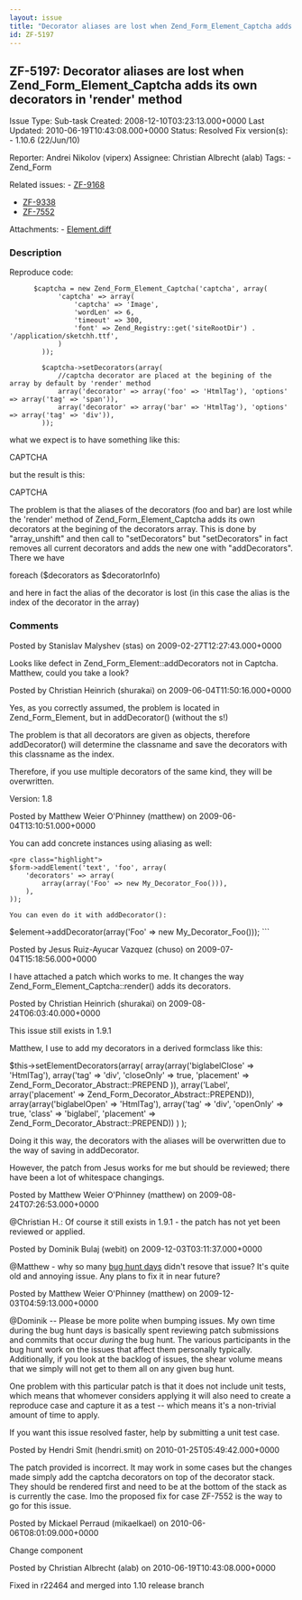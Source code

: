 ```yaml
---
layout: issue
title: "Decorator aliases are lost when Zend_Form_Element_Captcha adds its own decorators in 'render' method"
id: ZF-5197
---
```


ZF-5197: Decorator aliases are lost when Zend\_Form\_Element\_Captcha adds its own decorators in 'render' method
----------------------------------------------------------------------------------------------------------------

 Issue Type: Sub-task Created: 2008-12-10T03:23:13.000+0000 Last Updated: 2010-06-19T10:43:08.000+0000 Status: Resolved Fix version(s): - 1.10.6 (22/Jun/10)
 
 Reporter:  Andrei Nikolov (viperx)  Assignee:  Christian Albrecht (alab)  Tags: - Zend\_Form
 
 Related issues: - [ZF-9168](/issues/browse/ZF-9168)
- [ZF-9338](/issues/browse/ZF-9338)
- [ZF-7552](/issues/browse/ZF-7552)
 
 Attachments: - [Element.diff](/issues/secure/attachment/12060/Element.diff)
 
### Description

Reproduce code:

 
          $captcha = new Zend_Form_Element_Captcha('captcha', array(
                'captcha' => array(
                    'captcha' => 'Image',
                    'wordLen' => 6,
                    'timeout' => 300,
                    'font' => Zend_Registry::get('siteRootDir') . '/application/sketchh.ttf',
                )
            ));
    
            $captcha->setDecorators(array(
                //captcha decorator are placed at the begining of the array by default by 'render' method
                array('decorator' => array('foo' => 'HtmlTag'), 'options' => array('tag' => 'span')),                
                array('decorator' => array('bar' => 'HtmlTag'), 'options' => array('tag' => 'div')),
            ));


what we expect is to have something like this:

CAPTCHA

but the result is this:

CAPTCHA

The problem is that the aliases of the decorators (foo and bar) are lost while the 'render' method of Zend\_Form\_Element\_Captcha adds its own decorators at the begining of the decorators array. This is done by "array\_unshift" and then call to "setDecorators" but "setDecorators" in fact removes all current decorators and adds the new one with "addDecorators". There we have

foreach ($decorators as $decoratorInfo)

and here in fact the alias of the decorator is lost (in this case the alias is the index of the decorator in the array)

 

 

### Comments

Posted by Stanislav Malyshev (stas) on 2009-02-27T12:27:43.000+0000

Looks like defect in Zend\_Form\_Element::addDecorators not in Captcha. Matthew, could you take a look?

 

 

Posted by Christian Heinrich (shurakai) on 2009-06-04T11:50:16.000+0000

Yes, as you correctly assumed, the problem is located in Zend\_Form\_Element, but in addDecorator() (without the s!)

The problem is that all decorators are given as objects, therefore addDecorator() will determine the classname and save the decorators with this classname as the index.

Therefore, if you use multiple decorators of the same kind, they will be overwritten.

Version: 1.8

 

 

Posted by Matthew Weier O'Phinney (matthew) on 2009-06-04T13:10:51.000+0000

You can add concrete instances using aliasing as well:

 
    <pre class="highlight">
    $form->addElement('text', 'foo', array(
        'decorators' => array(
            array(array('Foo' => new My_Decorator_Foo())),
        ),
    ));
    
    You can even do it with addDecorator():


$element->addDecorator(array('Foo' => new My\_Decorator\_Foo())); ```

 

 

Posted by Jesus Ruiz-Ayucar Vazquez (chuso) on 2009-07-04T15:18:56.000+0000

I have attached a patch which works to me. It changes the way Zend\_Form\_Element\_Captcha::render() adds its decorators.

 

 

Posted by Christian Heinrich (shurakai) on 2009-08-24T06:03:40.000+0000

This issue still exists in 1.9.1

Matthew, I use to add my decorators in a derived formclass like this:

$this->setElementDecorators(array( array(array('biglabelClose' => 'HtmlTag'), array('tag' => 'div', 'closeOnly' => true, 'placement' => Zend\_Form\_Decorator\_Abstract::PREPEND )), array('Label', array('placement' => Zend\_Form\_Decorator\_Abstract::PREPEND)), array(array('biglabelOpen' => 'HtmlTag'), array('tag' => 'div', 'openOnly' => true, 'class' => 'biglabel', 'placement' => Zend\_Form\_Decorator\_Abstract::PREPEND)) ) );

Doing it this way, the decorators with the aliases will be overwritten due to the way of saving in addDecorator.

However, the patch from Jesus works for me but should be reviewed; there have been a lot of whitespace changings.

 

 

Posted by Matthew Weier O'Phinney (matthew) on 2009-08-24T07:26:53.000+0000

@Christian H.: Of course it still exists in 1.9.1 - the patch has not yet been reviewed or applied.

 

 

Posted by Dominik Bulaj (webit) on 2009-12-03T03:11:37.000+0000

@Matthew - why so many [bug hunt days](http://devzone.zend.com/article/11421-Results-of-Novembers-ZF-Bug-Hunt-Days) didn't resove that issue? It's quite old and annoying issue. Any plans to fix it in near future?

 

 

Posted by Matthew Weier O'Phinney (matthew) on 2009-12-03T04:59:13.000+0000

@Dominik -- Please be more polite when bumping issues. My own time during the bug hunt days is basically spent reviewing patch submissions and commits that occur _during_ the bug hunt. The various participants in the bug hunt work on the issues that affect them personally typically. Additionally, if you look at the backlog of issues, the shear volume means that we simply will not get to them all on any given bug hunt.

One problem with this particular patch is that it does not include unit tests, which means that whomever considers applying it will also need to create a reproduce case and capture it as a test -- which means it's a non-trivial amount of time to apply.

If you want this issue resolved faster, help by submitting a unit test case.

 

 

Posted by Hendri Smit (hendri.smit) on 2010-01-25T05:49:42.000+0000

The patch provided is incorrect. It may work in some cases but the changes made simply add the captcha decorators on top of the decorator stack. They should be rendered first and need to be at the bottom of the stack as is currently the case. Imo the proposed fix for case ZF-7552 is the way to go for this issue.

 

 

Posted by Mickael Perraud (mikaelkael) on 2010-06-06T08:01:09.000+0000

Change component

 

 

Posted by Christian Albrecht (alab) on 2010-06-19T10:43:08.000+0000

Fixed in r22464 and merged into 1.10 release branch

 

 